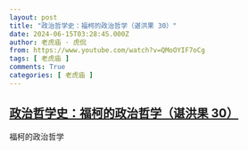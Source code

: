 ```yaml
---
layout: post
title: "政治哲学史：福柯的政治哲学（谌洪果 30）"
date: 2024-06-15T03:28:45.000Z
author: 老虎庙 · 虎侃
from: https://www.youtube.com/watch?v=QMoOYIF7oCg
tags: [ 老虎庙 ]
comments: True
categories: [ 老虎庙 ]
---
```

<!--1718422125000-->
[政治哲学史：福柯的政治哲学（谌洪果 30）](https://www.youtube.com/watch?v=QMoOYIF7oCg)
------

<div>
福柯的政治哲学
</div>
